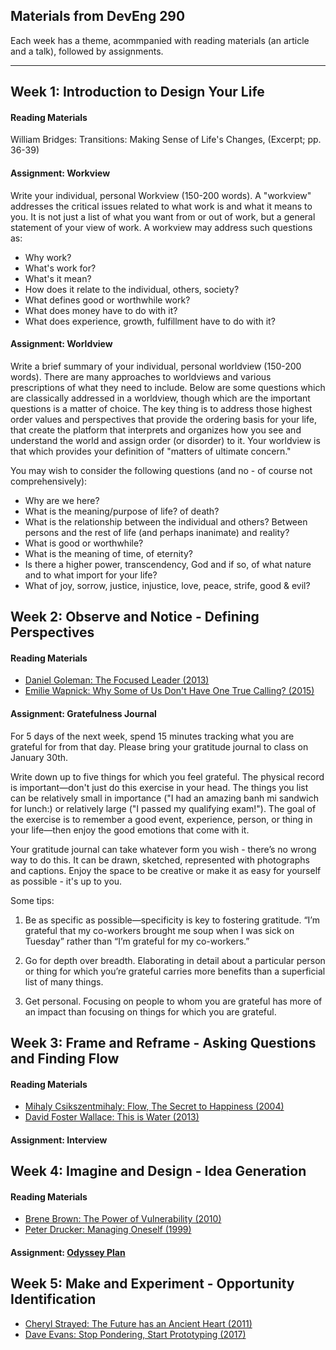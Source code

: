 Materials from DevEng 290
---

Each week has a theme, acommpanied with reading materials (an article and a
talk), followed by assignments.

---------------------------------------------------------------------
## Week 1: Introduction to Design Your Life

#### Reading Materials

William Bridges: Transitions: Making Sense of Life's Changes, (Excerpt; pp. 36-39)


#### Assignment: Workview

Write your individual, personal Workview (150-200 words).  A "workview"
addresses the critical issues related to what work is and what it means to
you. It is not just a list of what you want from or out of work, but a general
statement of your view of work. A workview may address such questions as:

- Why work?
- What's work for?
- What's it mean?
- How does it relate to the individual, others, society?
- What defines good or worthwhile work?
- What does money have to do with it?
- What does experience, growth, fulfillment have to do with it?

#### Assignment: Worldview

Write a brief summary of your individual, personal worldview (150-200 words).
There are many approaches to worldviews and various prescriptions of what they
need to include.  Below are some questions which are classically addressed in a
worldview, though which are the important questions is a matter of choice. The
key thing is to address those highest order values and perspectives that provide
the ordering basis for your life, that create the platform that interprets and
organizes how you see and understand the world and assign order (or disorder) to
it. Your worldview is that which provides your definition of "matters of
ultimate concern."

You may wish to consider the following questions (and no - of course not
comprehensively):

- Why are we here?
- What is the meaning/purpose of life? of death?
- What is the relationship between the individual and others? Between persons
and the rest of life (and perhaps inanimate) and reality?
- What is good or worthwhile?
- What is the meaning of time, of eternity?
- Is there a higher power, transcendency, God and if so, of what nature and to
what import for your life?
- What of joy, sorrow, justice, injustice, love, peace, strife, good & evil?

## Week 2: Observe and Notice - Defining Perspectives

#### Reading Materials

- [Daniel Goleman: The Focused Leader (2013)](https://hbr.org/2013/12/the-focused-leader)
- [Emilie Wapnick: Why Some of Us Don't Have One True Calling? (2015)](https://www.ted.com/talks/emilie_wapnick_why_some_of_us_don_t_have_one_true_calling)

#### Assignment: Gratefulness Journal

For 5 days of the next week, spend 15 minutes tracking what you are grateful for
from that day. Please bring your gratitude journal to class on January 30th.

Write down up to five things for which you feel grateful. The physical record is
important—don't just do this exercise in your head. The things you list can be
relatively small in importance ("I had an amazing banh mi sandwich for lunch:)
or relatively large ("I passed my qualifying exam!"). The goal of the exercise
is to remember a good event, experience, person, or thing in your life—then
enjoy the good emotions that come with it.

Your gratitude journal can take whatever form you wish - there’s no wrong way to
do this. It can be drawn, sketched, represented with photographs and
captions. Enjoy the space to be creative or make it as easy for yourself as
possible - it's up to you.

Some tips:

1. Be as specific as possible—specificity is key to fostering gratitude. “I’m
   grateful that my co-workers brought me soup when I was sick on Tuesday”
   rather than “I’m grateful for my co-workers.”

2. Go for depth over breadth. Elaborating in detail about a particular person or
   thing for which you’re grateful carries more benefits than a superficial list
   of many things.

3. Get personal. Focusing on people to whom you are grateful has more of an
   impact than focusing on things for which you are grateful.

## Week 3: Frame and Reframe - Asking Questions and Finding Flow

#### Reading Materials

- [Mihaly Csikszentmihaly: Flow, The Secret to Happiness (2004)](https://www.ted.com/talks/mihaly_csikszentmihalyi_on_flow)
- [David Foster Wallace: This is Water (2013)](http://bulletin-archive.kenyon.edu/x4280.html)

#### Assignment: Interview

## Week 4: Imagine and Design - Idea Generation

#### Reading Materials

- [Brene Brown: The Power of Vulnerability (2010)](https://www.ted.com/talks/brene_brown_on_vulnerability/up-next)
- [Peter Drucker: Managing Oneself (1999)](https://www.amazon.com/Managing-Oneself-Harvard-Business-Classics/dp/142212312X)

#### Assignment: [Odyssey Plan](http://designingyour.life/wp-content/uploads/2016/08/DYL_ODYSSEY-PLANNING-WORKSHEET.pdf)

## Week 5: Make and Experiment - Opportunity Identification

- [Cheryl Strayed: The Future has an Ancient Heart (2011)](http://therumpus.net/2011/05/dear-sugar-the-rumpus-advice-column-72-the-future-has-an-ancient-heart/)
- [Dave Evans: Stop Pondering, Start Prototyping (2017)](https://www.youtube.com/watch?v=yp3Vm3Epl2w)
